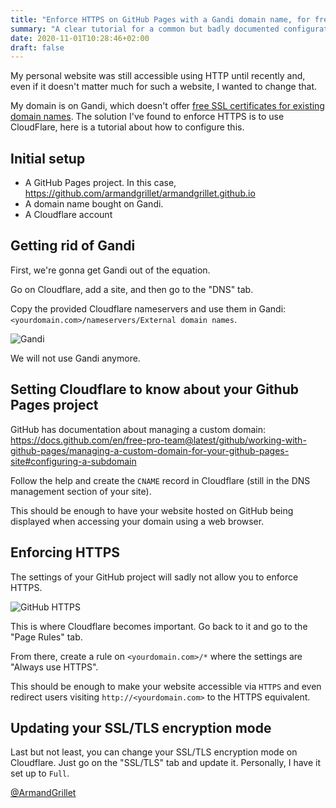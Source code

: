 ```yaml
---
title: "Enforce HTTPS on GitHub Pages with a Gandi domain name, for free"
summary: "A clear tutorial for a common but badly documented configuration."
date: 2020-11-01T10:28:46+02:00
draft: false
---
```


My personal website was still accessible using HTTP until recently and, even if it doesn't matter much for such a website, I wanted to change that.

My domain is on Gandi, which doesn't offer [free SSL certificates for existing domain names](https://www.gandi.net/en-US/certificates/p/free-ssl-certificates). The solution I've found to enforce HTTPS is to use CloudFlare, here is a tutorial about how to configure this.

## Initial setup

- A GitHub Pages project. In this case, https://github.com/armandgrillet/armandgrillet.github.io
- A domain name bought on Gandi.
- A Cloudflare account

## Getting rid of Gandi

First, we're gonna get Gandi out of the equation.

Go on Cloudflare, add a site, and then go to the "DNS" tab.

Copy the provided Cloudflare nameservers and use them in Gandi: `<yourdomain.com>/nameservers/External domain names`.

![Gandi](/img/posts/ghpages-gandi-cloudflare/gandi.png)

We will not use Gandi anymore.

## Setting Cloudflare to know about your Github Pages project

GitHub has documentation about managing a custom domain: https://docs.github.com/en/free-pro-team@latest/github/working-with-github-pages/managing-a-custom-domain-for-your-github-pages-site#configuring-a-subdomain

Follow the help and create the `CNAME` record in Cloudflare (still in the DNS management section of your site).

This should be enough to have your website hosted on GitHub being displayed when accessing your domain using a web browser.

## Enforcing HTTPS

The settings of your GitHub project will sadly not allow you to enforce HTTPS.

![GitHub HTTPS](/img/posts/ghpages-gandi-cloudflare/github-https.png)

This is where Cloudflare becomes important. Go back to it and go to the "Page Rules" tab.

From there, create a rule on `<yourdomain.com>/*` where the settings are "Always use HTTPS".

This should be enough to make your website accessible via `HTTPS` and even redirect users visiting `http://<yourdomain.com>` to the HTTPS equivalent.

## Updating your SSL/TLS encryption mode

Last but not least, you can change your SSL/TLS encryption mode on Cloudflare. Just go on the "SSL/TLS" tab and update it. Personally, I have it set up to `Full`.

[@ArmandGrillet](https://twitter.com/ArmandGrillet)
